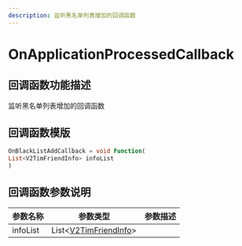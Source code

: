 ```yaml
---
description: 监听黑名单列表增加的回调函数
---
```


# OnApplicationProcessedCallback

## 回调函数功能描述

监听黑名单列表增加的回调函数

## 回调函数模版

```dart
OnBlackListAddCallback = void Function(
List<V2TimFriendInfo> infoList
)
```

## 回调函数参数说明

| 参数名称     | 参数类型                                                                     | 参数描述 |
| -------- | ------------------------------------------------------------------------ | ---- |
| infoList | List<[V2TimFriendInfo](../../api/guan-jian-lei/user/v2timfriendinfo.md)> |      |
